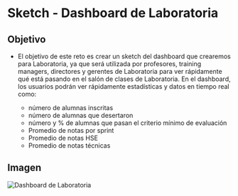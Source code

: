 # Sketch - Dashboard de Laboratoria

## Objetivo

- El objetivo de este reto es crear un sketch del dashboard que crearemos para Laboratoria, ya que será utilizada por profesores, training managers, directores y gerentes de Laboratoria para ver rápidamente qué está pasando en el salón de clases de Laboratoria. En el dashboard, los usuarios podrán ver rápidamente estadísticas y datos en tiempo real como:

    - número de alumnas inscritas
    - número de alumnas que desertaron
    - número y % de alumnas que pasan el criterio mínimo de evaluación
    - Promedio de notas por sprint 
    - Promedio de notas HSE 
    - Promedio de notas técnicas

## Imagen 


![Dashboard de Laboratoria](assets/images/sketch.png)